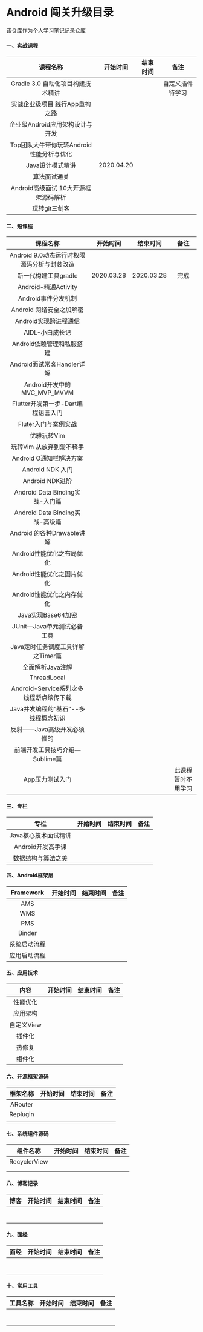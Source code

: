 # Android 闯关升级目录
该仓库作为个人学习笔记记录仓库

#### 一、实战课程

|                 课程名称                 |  开始时间  | 结束时间 |       备注       |
| :--------------------------------------: | :--------: | :------: | :--------------: |
|    Gradle 3.0 自动化项目构建技术精讲     |            |          | 自定义插件待学习 |
|      实战企业级项目 践行App重构之路      |            |          |                  |
|     企业级Android应用架构设计与开发      |            |          |                  |
| Top团队大牛带你玩转Android性能分析与优化 |            |          |                  |
|             Java设计模式精讲             | 2020.04.20 |          |                  |
|               算法面试通关               |            |          |                  |
|   Android高级面试 10大开源框架源码解析   |            |          |                  |
|              玩转git三剑客               |            |          |                  |

#### **二**、**短课程**

|                  课程名称                   |  开始时间  |  结束时间  |        备注        |
| :-----------------------------------------: | :--------: | :--------: | :----------------: |
| Android 9.0动态运行时权限源码分析与封装改造 |            |            |                    |
|            新一代构建工具gradle             | 2020.03.28 | 2020.03.28 |        完成        |
|            Android-精通Activity             |            |            |                    |
|             Android事件分发机制             |            |            |                    |
|          Android 网络安全之加解密           |            |            |                    |
|            Android实现跨进程通信            |            |            |                    |
|               AIDL-小白成长记               |            |            |                    |
|          Android依赖管理和私服搭建          |            |            |                    |
|         Android面试常客Handler详解          |            |            |                    |
|         Android开发中的MVC_MVP_MVVM         |            |            |                    |
|     Flutter开发第一步-Dart编程语言入门      |            |            |                    |
|            Fluter入门与案例实战             |            |            |                    |
|                 优雅玩转Vim                 |            |            |                    |
|          玩转Vim 从放弃到爱不释手           |            |            |                    |
|           Android O通知栏解决方案           |            |            |                    |
|              Android NDK 入门               |            |            |                    |
|               Android NDK进阶               |            |            |                    |
|       Android Data Binding实战-入门篇       |            |            |                    |
|       Android Data Binding实战-高级篇       |            |            |                    |
|         Android 的各种Drawable讲解          |            |            |                    |
|          Android性能优化之布局优化          |            |            |                    |
|          Android性能优化之图片优化          |            |            |                    |
|          Android性能优化之内存优化          |            |            |                    |
|             Java实现Base64加密              |            |            |                    |
|         JUnit—Java单元测试必备工具          |            |            |                    |
|      Java定时任务调度工具详解之Timer篇      |            |            |                    |
|              全面解析Java注解               |            |            |                    |
|                 ThreadLocal                 |            |            |                    |
|   Android-Service系列之多线程断点续传下载   |            |            |                    |
|    Java并发编程的“基石”--多线程概念初识     |            |            |                    |
|         反射——Java高级开发必须懂的          |            |            |                    |
|       前端开发工具技巧介绍—Sublime篇        |            |            |                    |
|               App压力测试入门               |            |            | 此课程暂时不用学习 |



#### **三、专栏**

|         专栏         | 开始时间 | 结束时间 | 备注 |
| :------------------: | -------- | -------- | ---- |
| Java核心技术面试精讲 |          |          |      |
|  Android开发高手课   |          |          |      |
|  数据结构与算法之美  |          |          |      |

#### **四、Android框架层**

|  Framework   | 开始时间 | 结束时间 | 备注 |
| :----------: | -------- | -------- | ---- |
|     AMS      |          |          |      |
|     WMS      |          |          |      |
|     PMS      |          |          |      |
|    Binder    |          |          |      |
| 系统启动流程 |          |          |      |
| 应用启动流程 |          |          |      |

#### **五**、应用技术

|    内容    | 开始时间 | 结束时间 | 备注 |
| :--------: | :------: | :------: | :--: |
|  性能优化  |          |          |      |
|  应用架构  |          |          |      |
| 自定义View |          |          |      |
|   插件化   |          |          |      |
|   热修复   |          |          |      |
|   组件化   |          |          |      |

#### **六**、**开源框架源码**

| 框架名称 | 开始时间 | 结束时间 | 备注 |
| :------: | :------: | :------: | :--: |
| ARouter  |          |          |      |
| Replugin |          |          |      |
|          |          |          |      |

#### **七**、**系统组件源码**

|   组件名称   | 开始时间 | 结束时间 | 备注 |
| :----------: | :------: | :------: | :--: |
| RecyclerView |          |          |      |
|              |          |          |      |
|              |          |          |      |

#### 八、博客记录

| 博客 | 开始时间 | 结束时间 | 备注 |
| ---- | -------- | -------- | ---- |
|      |          |          |      |
|      |          |          |      |
|      |          |          |      |
|      |          |          |      |
|      |          |          |      |
|      |          |          |      |
|      |          |          |      |

#### 九、面经

| 面经 | 开始时间 | 结束时间 | 备注 |
| ---- | -------- | -------- | ---- |
|      |          |          |      |
|      |          |          |      |
|      |          |          |      |
|      |          |          |      |
|      |          |          |      |
|      |          |          |      |
|      |          |          |      |

#### 十、常用工具

| 工具名称 | 开始时间 | 结束时间 | 备注 |
| -------- | -------- | -------- | ---- |
|          |          |          |      |
|          |          |          |      |
|          |          |          |      |
|          |          |          |      |
|          |          |          |      |
|          |          |          |      |
|          |          |          |      |